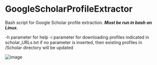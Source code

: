 # GoogleScholarProfileExtractor

Bash script for Google Scholar profile extraction. **_Must be run in bash on Linux._**

-h parameter for help
-i parameter for downloading profiles indicated in scholar_URLs.txt
if no parameter is inserted, then existing profiles in /Scholar directory will be updated

![image](https://user-images.githubusercontent.com/25649121/141099133-5032820d-1385-411d-8ddb-7167dd355183.png)
